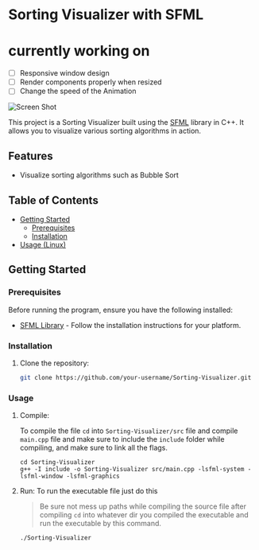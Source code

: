 # Sorting Visualizer with SFML

# currently working on
- [ ] Responsive window design
- [ ] Render components properly when resized
- [ ] Change the speed of the Animation 

![Screen Shot](screenshot.png)

This project is a Sorting Visualizer built using the [SFML](https://www.sfml-dev.org/) library in C++. It allows you to visualize various sorting algorithms in action.

## Features
- Visualize sorting algorithms such as Bubble Sort

## Table of Contents

- [Getting Started](#getting-started)
  - [Prerequisites](#prerequisites)
  - [Installation](#installation)
- [Usage (Linux)](#usage)

## Getting Started

### Prerequisites

Before running the program, ensure you have the following installed:

- [SFML Library](https://www.sfml-dev.org/download.php) - Follow the installation instructions for your platform.

### Installation

1. Clone the repository:

   ```bash
   git clone https://github.com/your-username/Sorting-Visualizer.git
### Usage
1. Compile:
   
   To compile the file `cd` into `Sorting-Visualizer/src` file and compile `main.cpp` file and make sure to include the `include` folder while compiling, 
   and make sure to link all the flags.
  
    ```shell
    cd Sorting-Visualizer
    g++ -I include -o Sorting-Visualizer src/main.cpp -lsfml-system -lsfml-window -lsfml-graphics
    ```
   
2. Run:
    To run the executable file just do this
    > Be sure not mess up paths while compiling the source file after compiling `cd` into whatever dir you compiled the executable and run the executable by this command.
    ```shell
    ./Sorting-Visualizer
    ```
